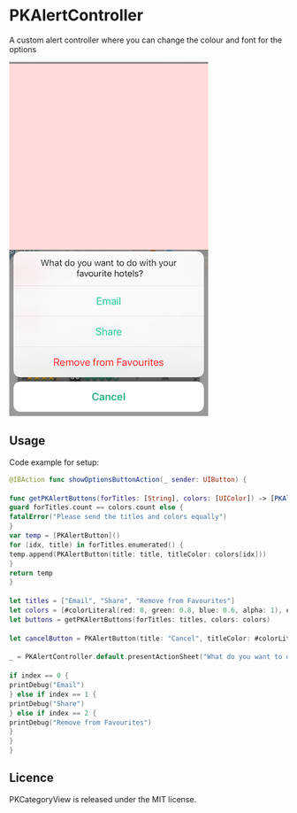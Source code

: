 # PKAlertController
A custom alert controller where you can change the colour and font for the options

![preview](https://github.com/bestiosdeveloper/PKAlertController/blob/master/Demo.png)


## Usage

Code example for setup:

```swift
@IBAction func showOptionsButtonAction(_ sender: UIButton) {

func getPKAlertButtons(forTitles: [String], colors: [UIColor]) -> [PKAlertButton] {
guard forTitles.count == colors.count else {
fatalError("Please send the titles and colors equally")
}
var temp = [PKAlertButton]()
for (idx, title) in forTitles.enumerated() { 
temp.append(PKAlertButton(title: title, titleColor: colors[idx])) 
}
return temp
}

let titles = ["Email", "Share", "Remove from Favourites"]
let colors = [#colorLiteral(red: 0, green: 0.8, blue: 0.6, alpha: 1), #colorLiteral(red: 0, green: 0.8, blue: 0.6, alpha: 1), #colorLiteral(red: 1, green: 0.2, blue: 0.2, alpha: 1)]
let buttons = getPKAlertButtons(forTitles: titles, colors: colors)

let cancelButton = PKAlertButton(title: "Cancel", titleColor: #colorLiteral(red: 0, green: 0.7019607843, blue: 0.5254901961, alpha: 1))

_ = PKAlertController.default.presentActionSheet("What do you want to do with your \n favourite hotels?", message: nil, sourceView: self.view, alertButtons: buttons, cancelButton: cancelButton) { [weak self] _, index in

if index == 0 {
printDebug("Email")
} else if index == 1 {
printDebug("Share")
} else if index == 2 {
printDebug("Remove from Favourites")
}
}
}
```

## Licence

PKCategoryView is released under the MIT license.


